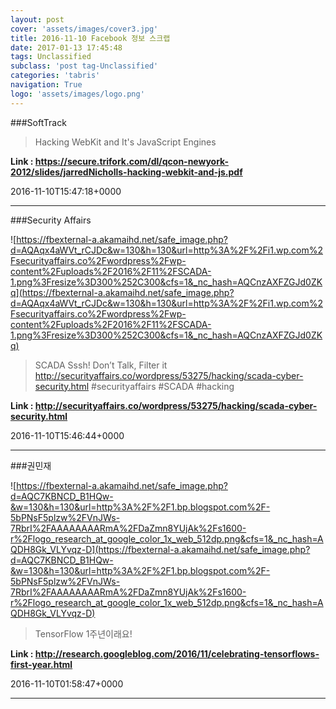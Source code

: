 ```yaml
---
layout: post
cover: 'assets/images/cover3.jpg'
title: 2016-11-10 Facebook 정보 스크랩
date: 2017-01-13 17:45:48
tags: Unclassified
subclass: 'post tag-Unclassified'
categories: 'tabris'
navigation: True
logo: 'assets/images/logo.png'
---
```


###SoftTrack

>Hacking WebKit and It's JavaScript Engines

**Link : <https://secure.trifork.com/dl/qcon-newyork-2012/slides/jarredNicholls-hacking-webkit-and-js.pdf>**

2016-11-10T15:47:18+0000

---

###Security Affairs

![https://fbexternal-a.akamaihd.net/safe_image.php?d=AQAqx4aWVt_rCJDc&w=130&h=130&url=http%3A%2F%2Fi1.wp.com%2Fsecurityaffairs.co%2Fwordpress%2Fwp-content%2Fuploads%2F2016%2F11%2FSCADA-1.png%3Fresize%3D300%252C300&cfs=1&_nc_hash=AQCnzAXFZGJd0ZKq](https://fbexternal-a.akamaihd.net/safe_image.php?d=AQAqx4aWVt_rCJDc&w=130&h=130&url=http%3A%2F%2Fi1.wp.com%2Fsecurityaffairs.co%2Fwordpress%2Fwp-content%2Fuploads%2F2016%2F11%2FSCADA-1.png%3Fresize%3D300%252C300&cfs=1&_nc_hash=AQCnzAXFZGJd0ZKq)

>SCADA Sssh! Don’t Talk, Filter it
http://securityaffairs.co/wordpress/53275/hacking/scada-cyber-security.html
#securityaffairs #SCADA #hacking

**Link : <http://securityaffairs.co/wordpress/53275/hacking/scada-cyber-security.html>**

2016-11-10T15:46:44+0000

---

###권민재

![https://fbexternal-a.akamaihd.net/safe_image.php?d=AQC7KBNCD_B1HQw-&w=130&h=130&url=http%3A%2F%2F1.bp.blogspot.com%2F-5bPNsF5plzw%2FVnJWs-7RbrI%2FAAAAAAAARmA%2FDaZmn8YUjAk%2Fs1600-r%2Flogo_research_at_google_color_1x_web_512dp.png&cfs=1&_nc_hash=AQDH8Gk_VLYvqz-D](https://fbexternal-a.akamaihd.net/safe_image.php?d=AQC7KBNCD_B1HQw-&w=130&h=130&url=http%3A%2F%2F1.bp.blogspot.com%2F-5bPNsF5plzw%2FVnJWs-7RbrI%2FAAAAAAAARmA%2FDaZmn8YUjAk%2Fs1600-r%2Flogo_research_at_google_color_1x_web_512dp.png&cfs=1&_nc_hash=AQDH8Gk_VLYvqz-D)

>TensorFlow 1주년이래요!



**Link : <http://research.googleblog.com/2016/11/celebrating-tensorflows-first-year.html>**

2016-11-10T01:58:47+0000

---

